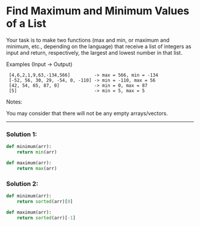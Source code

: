 # Find Maximum and Minimum Values of a List

Your task is to make two functions (max and min, or maximum and minimum, etc., depending on the language) that receive a list of integers as input and return, respectively, the largest and lowest number in that list.

Examples (Input -> Output)

```
 [4,6,2,1,9,63,-134,566]         -> max = 566, min = -134
 [-52, 56, 30, 29, -54, 0, -110] -> min = -110, max = 56
 [42, 54, 65, 87, 0]             -> min = 0, max = 87
 [5]                             -> min = 5, max = 5
```

Notes:

You may consider that there will not be any empty arrays/vectors.

---

### Solution 1:

```python
def minimum(arr):
    return min(arr)

def maximum(arr):
    return max(arr)
```

### Solution 2:

```python
def minimum(arr):
    return sorted(arr)[0]

def maximum(arr):
    return sorted(arr)[-1]
```
